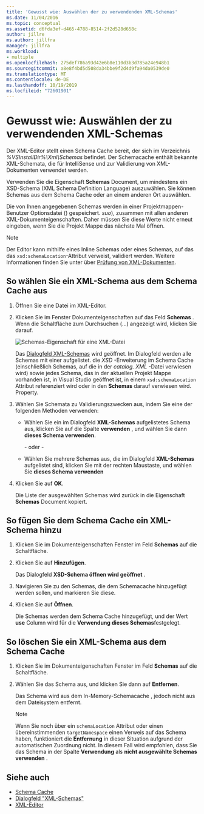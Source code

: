 ```yaml
---
title: 'Gewusst wie: Auswählen der zu verwendenden XML-Schemas'
ms.date: 11/04/2016
ms.topic: conceptual
ms.assetid: d6fda3ef-d465-4788-8514-2f2d528d658c
author: jillre
ms.author: jillfra
manager: jillfra
ms.workload:
- multiple
ms.openlocfilehash: 275def786a93d42e6b8e110d3b3d785a24e948b1
ms.sourcegitcommit: a8e8f4bd5d508da34bbe9f2d4d9fa94da0539de0
ms.translationtype: MT
ms.contentlocale: de-DE
ms.lasthandoff: 10/19/2019
ms.locfileid: "72601901"
---
```

# <a name="how-to-select-the-xml-schemas-to-use"></a>Gewusst wie: Auswählen der zu verwendenden XML-Schemas

Der XML-Editor stellt einen Schema Cache bereit, der sich im Verzeichnis *%VSInstallDir%\Xml\Schemas* befindet. Der Schemacache enthält bekannte XML-Schemata, die für IntelliSense und zur Validierung von XML-Dokumenten verwendet werden.

Verwenden Sie die Eigenschaft **Schemas** Document, um mindestens ein XSD-Schema (XML Schema Definition Language) auszuwählen. Sie können Schemas aus dem Schema Cache oder an einem anderen Ort auswählen.

Die von Ihnen angegebenen Schemas werden in einer Projektmappen-Benutzer Optionsdatei () gespeichert. *suo*), zusammen mit allen anderen XML-Dokumenteigenschaften. Daher müssen Sie diese Werte nicht erneut eingeben, wenn Sie die Projekt Mappe das nächste Mal öffnen.

> [!NOTE]
> Der Editor kann mithilfe eines Inline Schemas oder eines Schemas, auf das das `xsd:schemaLocation`-Attribut verweist, validiert werden. Weitere Informationen finden Sie unter über [Prüfung von XML-Dokumenten](../xml-tools/xml-document-validation.md).

## <a name="to-select-an-xml-schema-from-the-schema-cache"></a>So wählen Sie ein XML-Schema aus dem Schema Cache aus

1. Öffnen Sie eine Datei im XML-Editor.

2. Klicken Sie im Fenster Dokumenteigenschaften auf das Feld **Schemas** . Wenn die Schaltfläche zum Durchsuchen (...) angezeigt wird, klicken Sie darauf.

   ![Schemas-Eigenschaft für eine XML-Datei](media/properties-schemas.png)

   Das [Dialogfeld XML-Schemas](xml-schemas-dialog-box.md) wird geöffnet. Im Dialogfeld werden alle Schemas mit einer aufgelistet. die *XSD* -Erweiterung im Schema Cache (einschließlich Schemas, auf die in der *catalog. XML* -Datei verwiesen wird) sowie jedes Schema, das in der aktuellen Projekt Mappe vorhanden ist, in Visual Studio geöffnet ist, in einem `xsd:schemaLocation` Attribut referenziert wird oder in den **Schemas** darauf verwiesen wird. Property.

3. Wählen Sie Schemata zu Validierungszwecken aus, indem Sie eine der folgenden Methoden verwenden:

   - Wählen Sie ein im Dialogfeld **XML-Schemas** aufgelistetes Schema aus, klicken Sie auf die Spalte **verwenden** , und wählen Sie dann **dieses Schema verwenden**.

     - oder -

   - Wählen Sie mehrere Schemas aus, die im Dialogfeld **XML-Schemas** aufgelistet sind, klicken Sie mit der rechten Maustaste, und wählen Sie **dieses Schema verwenden**

4. Klicken Sie auf **OK**.

   Die Liste der ausgewählten Schemas wird zurück in die Eigenschaft **Schemas** Document kopiert.

## <a name="to-add-an-xml-schema-to-the-schema-cache"></a>So fügen Sie dem Schema Cache ein XML-Schema hinzu

1. Klicken Sie im Dokumenteigenschaften Fenster im Feld **Schemas** auf die Schaltfläche.

2. Klicken Sie auf **Hinzufügen**.

   Das Dialogfeld **XSD-Schema öffnen wird geöffnet** .

3. Navigieren Sie zu den Schemas, die dem Schemacache hinzugefügt werden sollen, und markieren Sie diese.

4. Klicken Sie auf **Öffnen**.

   Die Schemas werden dem Schema Cache hinzugefügt, und der Wert **use** Column wird für die **Verwendung dieses Schemas**festgelegt.

## <a name="to-delete-an-xml-schema-from-the-schema-cache"></a>So löschen Sie ein XML-Schema aus dem Schema Cache

1. Klicken Sie im Dokumenteigenschaften Fenster im Feld **Schemas** auf die Schaltfläche.

2. Wählen Sie das Schema aus, und klicken Sie dann auf **Entfernen**.

   Das Schema wird aus dem In-Memory-Schemacache , jedoch nicht aus dem Dateisystem entfernt.

   > [!NOTE]
   > Wenn Sie noch über ein `schemaLocation` Attribut oder einen übereinstimmenden `targetNamespace` einen Verweis auf das Schema haben, funktioniert die **Entfernung** in dieser Situation aufgrund der automatischen Zuordnung nicht. In diesem Fall wird empfohlen, dass Sie das Schema in der Spalte **Verwendung** als **nicht ausgewählte Schemas verwenden** .

## <a name="see-also"></a>Siehe auch

- [Schema Cache](../xml-tools/schema-cache.md)
- [Dialogfeld "XML-Schemas"](../xml-tools/xml-schemas-dialog-box.md)
- [XML-Editor](../xml-tools/xml-editor.md)